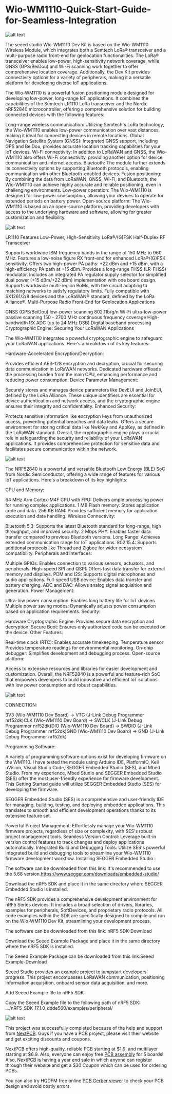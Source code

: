 # Wio-WM1110-Quick-Start-Guide-for-Seamless-Integration

![alt text](https://hackster.imgix.net/uploads/attachments/1662437/proj_pic_jMd411WgYU.JPG?auto=compress%2Cformat&w=740&h=555&fit=max)

The seeed studio Wio-WM1110 Dev Kit is based on the Wio-WM1110 Wireless Module, which integrates both a Semtech LoRa® transceiver and a multi-purpose radio front-end for geolocation functionalities. The LoRa® transceiver enables low-power, high-sensitivity network coverage, while GNSS (GPS/BeiDou) and Wi-Fi scanning work together to offer comprehensive location coverage. Additionally, the Dev Kit provides connectivity options for a variety of peripherals, making it a versatile platform for developing diverse IoT applications.

The Wio-WM1110 is a powerful fusion positioning module designed for developing low-power, long-range IoT applications. It combines the capabilities of the Semtech LR1110 LoRa transceiver and the Nordic nRF52840 microcontroller, offering a comprehensive solution for building connected devices with the following features:

Long-range wireless communication: Utilizing Semtech's LoRa technology, the Wio-WM1110 enables low-power communication over vast distances, making it ideal for connecting devices in remote locations.
Global Navigation Satellite System (GNSS): Integrated GNSS support, including GPS and BeiDou, provides accurate location tracking capabilities for your IoT devices.
Wi-Fi connectivity: In addition to LoRaWAN and GNSS, the Wio-WM1110 also offers Wi-Fi connectivity, providing another option for device communication and internet access.
Bluetooth: The module further extends its connectivity options by supporting Bluetooth protocols, enabling communication with other Bluetooth-enabled devices.
Fusion positioning: By combining the data from LoRaWAN, GNSS, Wi-Fi, and Bluetooth, the Wio-WM1110 can achieve highly accurate and reliable positioning, even in challenging environments.
Low-power operation: The Wio-WM1110 is designed for low-power consumption, allowing your devices to operate for extended periods on battery power.
Open-source platform: The Wio-WM1110 is based on an open-source platform, providing developers with access to the underlying hardware and software, allowing for greater customization and flexibility.

![alt text](https://hackster.imgix.net/uploads/attachments/1661286/lr1110_bd_cXS0jXzi4x.JPG?auto=compress%2Cformat&w=740&h=555&fit=max)

LR1110 Features
Low-Power, High-Sensitivity LoRa®/(G)FSK Half-Duplex RF Transceiver

Supports worldwide ISM frequency bands in the range of 150 MHz to 960 MHz.
Features a low-noise figure RX front-end for enhanced LoRa®/(G)FSK sensitivity.
Offers two high-power PA paths: +22 dBm and +15 dBm, with a high-efficiency PA path at +15 dBm.
Provides a long-range FHSS (LR-FHSS) modulator.
Includes an integrated PA regulator supply selector for simplified dual power (+15 dBm/+22 dBm) implementation with one board design.
Supports worldwide multi-region BoMs, with the circuit adapting to matching networks to satisfy regulatory limits.
Fully compatible with SX1261/2/8 devices and the LoRaWAN® standard, defined by the LoRa Alliance®.
Multi-Purpose Radio Front-End for Geolocation Applications

GNSS (GPS/BeiDou) low-power scanning
802.11b/g/n Wi-Fi ultra-low-power passive scanning
150 - 2700 MHz continuous frequency coverage
High-bandwidth RX ADC (up to 24 MHz DSB)
Digital baseband processing
Cryptographic Engine: Securing Your LoRaWAN Applications

The Wio-WM1110 integrates a powerful cryptographic engine to safeguard your LoRaWAN applications. Here's a breakdown of its key features:

Hardware-Accelerated Encryption/Decryption:

Provides efficient AES-128 encryption and decryption, crucial for securing data communication in LoRaWAN networks.
Dedicated hardware offloads the processing burden from the main CPU, enhancing performance and reducing power consumption.
Device Parameter Management:

Securely stores and manages device parameters like DevEUI and JoinEUI, defined by the LoRa Alliance.
These unique identifiers are essential for device authentication and network access, and the cryptographic engine ensures their integrity and confidentiality.
Enhanced Security:

Protects sensitive information like encryption keys from unauthorized access, preventing potential breaches and data leaks.
Offers a secure environment for storing critical data like NwkKey and AppKey, as defined in the LoRaWAN standard.
Overall, the cryptographic engine plays a crucial role in safeguarding the security and reliability of your LoRaWAN applications. It provides comprehensive protection for sensitive data and facilitates secure communication within the network.

![alt text](https://hackster.imgix.net/uploads/attachments/1661288/nrf52840_bd_IvmwAqJuDa.JPG?auto=compress%2Cformat&w=740&h=555&fit=max)

The NRF52840 is a powerful and versatile Bluetooth Low Energy (BLE) SoC from Nordic Semiconductor, offering a wide range of features for various IoT applications. Here's a breakdown of its key highlights:

CPU and Memory:

64 MHz Arm Cortex-M4F CPU with FPU: Delivers ample processing power for running complex applications.
1 MB Flash memory: Stores application code and data.
256 KB RAM: Provides sufficient memory for application execution and data handling.
Wireless Connectivity:

Bluetooth 5.3: Supports the latest Bluetooth standard for long-range, high throughput, and improved security.
2 Mbps PHY: Enables faster data transfer compared to previous Bluetooth versions.
Long Range: Achieves extended communication range for IoT applications.
802.15.4: Supports additional protocols like Thread and Zigbee for wider ecosystem compatibility.
Peripherals and Interfaces:

Multiple GPIOs: Enables connection to various sensors, actuators, and peripherals.
High-speed SPI and QSPI: Offers fast data transfer for external memory and displays.
PDM and I2S: Supports digital microphones and audio applications.
Full-speed USB device: Enables data transfer and battery charging.
ADC and DAC: Allows analog signal acquisition and generation.
Power Management:

Ultra-low power consumption: Enables long battery life for IoT devices.
Multiple power saving modes: Dynamically adjusts power consumption based on application requirements.
Security:

Hardware Cryptographic Engine: Provides secure data encryption and decryption.
Secure Boot: Ensures only authorized code can be executed on the device.
Other Features:

Real-time clock (RTC): Enables accurate timekeeping.
Temperature sensor: Provides temperature readings for environmental monitoring.
On-chip debugger: Simplifies development and debugging process.
Open-source platform:

Access to extensive resources and libraries for easier development and customization.
Overall, the NRF52840 is a powerful and feature-rich SoC that empowers developers to build innovative and efficient IoT solutions with low power consumption and robust capabilities.

![alt text](https://hackster.imgix.net/uploads/attachments/1661330/connection_diagram_y1mXRn1NXC.jpg?auto=compress%2Cformat&w=740&h=555&fit=max)

CONNECTION:

3V3 (Wio-WM1110 Dev Board) -> VTG (J-Link Debug Programmer nrf52dk)CLK (Wio-WM1110 Dev Board) -> SWCLK (J-Link Debug Programmer nrf52dk)DIO (Wio-WM1110 Dev Board) -> SWDIO (J-Link Debug Programmer nrf52dk)GND (Wio-WM1110 Dev Board) -> GND (J-Link Debug Programmer nrf52dk)

Programming Software:

A variety of programming software options exist for developing firmware on the WM1110. I have tested the module using Arduino IDE, PlatformIO, Keil uVision, Visual Studio Code, SEGGER Embedded Studio (SES), and Mbed Studio. From my experience, Mbed Studio and SEGGER Embedded Studio (SES) offer the most user-friendly experience for firmware development. This Getting Started guide will utilize SEGGER Embedded Studio (SES) for developing the firmware.

SEGGER Embedded Studio (SES) is a comprehensive and user-friendly IDE for managing, building, testing, and deploying embedded applications. This translates to smooth and efficient development operations thanks to its extensive feature set.

Powerful Project Management: Effortlessly manage your Wio-WM1110 firmware projects, regardless of size or complexity, with SES's robust project management tools.
Seamless Version Control: Leverage built-in version control features to track changes and deploy applications automatically.
Integrated Build and Debugging Tools: Utilize SES's powerful integrated build and debugging tools to streamline your Wio-WM1110 firmware development workflow.
Installing SEGGER Embedded Studio :

The software can be downloaded from this link: It's recommended to use the 5.68 version.https://www.segger.com/downloads/embedded-studio/

Download the nRF5 SDK and place it in the same directory where SEGGER Embedded Studio is installed.

The nRF5 SDK provides a comprehensive development environment for nRF5 Series devices. It includes a broad selection of drivers, libraries, examples for peripherals, SoftDevices, and proprietary radio protocols. All code examples within the SDK are specifically designed to compile and run on the Wio-WM1110 Dev Kit, streamlining your development process.

The software can be downloaded from this link: nRF5 SDK-Download

Download the Seeed Example Package and place it in the same directory where the nRF5 SDK is installed.

The Seeed Example Package can be downloaded from this link:Seeed Example-Download

Seeed Studio provides an example project to jumpstart developers' progress. This project encompasses LoRaWAN communication, positioning information acquisition, onboard sensor data acquisition, and more.

Add Seeed Example file to nRF5 SDK

Copy the Seeed Example file to the following path of nRF5 SDK: .../nRF5_SDK_17.1.0_ddde560/examples/peripheral/

![alt text](https://hackster.imgix.net/uploads/attachments/1651031/nextpcb_4r1pEG3pxS.JPG?auto=compress%2Cformat&w=740&h=555&fit=max)

This project was successfully completed because of the help and support from [NextPCB](https://www.nextpcb.com/pcb-assembly-quote). Guys if you have a PCB project, please visit their website and get exciting discounts and coupons.

NextPCB offers high-quality, reliable PCB starting at $1.9, and multilayer starting at $6.9. Also, everyone can enjoy free [PCB assembly](https://www.nextpcb.com/pcb-assembly-quote) for 5 boards! Also, NextPCB is having a year end sale in which anyone can register through their website and get a $30 Coupon which can be used for ordering PCBs.

You can also try HQDFM free online [PCB Gerber viewer](https://www.nextpcb.com/free-online-gerber-viewer.html) to check your PCB design and avoid costly errors.
